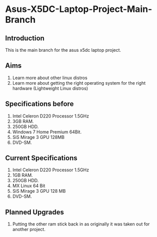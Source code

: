 # Asus-X5DC-Laptop-Project-Main-Branch
## Introduction
This is the main branch for the asus x5dc laptop project.

## Aims 
1. Learn more about other linux distros
2. Learn more about getting the right operating system for the right hardware (Lightweight Linux distros)


## Specifications before
1. Intel Celeron D220 Processor 1.5GHz
2. 3GB RAM.
3. 250GB HDD.
4. Windows 7 Home Premium 64Bit.
5. SiS Mirage 3 GPU 128MB 
6. DVD-SM.

## Current Specifications
1. Intel Celeron D220 Processor 1.5GHz
2. 1GB RAM.
3. 250GB HDD.
4. MX Linux 64 Bit
5. SiS Mirage 3 GPU 128 MB
6. DVD-SM.

## Planned Upgrades
1. Putting the other ram stick back in as originally it was taken out for another project.

